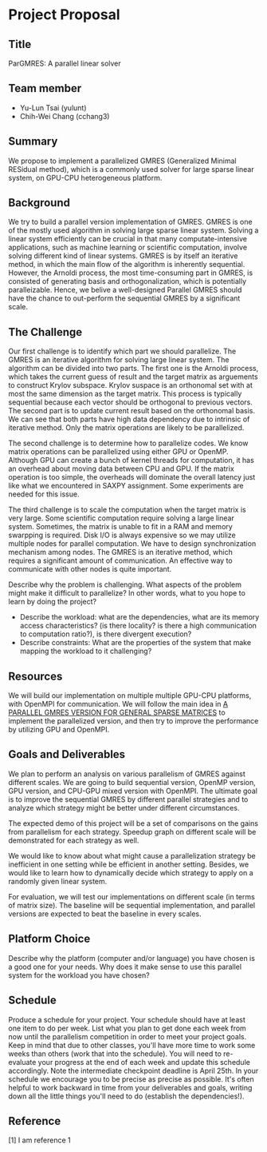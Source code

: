 Project Proposal
======================

## Title

ParGMRES: A parallel linear solver

## Team member

- Yu-Lun Tsai (yulunt)
- Chih-Wei Chang (cchang3)

## Summary

We propose to implement a parallelized GMRES (Generalized Minimal RESidual
method), which is a commonly used solver for large sparse linear system, on
GPU-CPU heterogeneous platform.

## Background

We try to build a parallel version implementation of GMRES. GMRES is one of the
mostly used algorithm in solving large sparse linear system. Solving a linear
system efficiently can be crucial in that many computate-intensive applications,
such as machine learning or scientific computation, involve solving different
kind of linear systems. GMRES is by itself an iterative method, in which the
main flow of the algorithm is inherently sequential. However, the Arnoldi
process, the most time-consuming part in GMRES, is consisted of generating basis
and orthogonalization, which is potentially paralleizable. Hence, we belive a
well-designed Parallel GMRES should have the chance to out-perform the
sequential GMRES by a significant scale.

<!-- If your project involves accelerating a compute-intensive application, describe -->
<!-- the application or piece of the application you are going to implement in more -->
<!-- detail. This description need only be a few paragraphs. It might be helpful to -->
<!-- include a block diagram or pseudocode of the basic idea. An important detail is -->
<!-- what aspects of the problem might benefit from parallelism? and why? -->


## The Challenge

Our first challenge is to identify which part we should parallelize. The GMRES is an 
iterative algorithm for solving large linear system. The algorithm can be divided into two parts. 
The first one is the Arnoldi process, which takes the current guess of result and the 
target matrix as arguements to construct Krylov subspace. Krylov suspace is an orthonomal set with 
at most the same dimension as the target matrix. This process is typically sequential because each
vector should be orthogonal to previous vectors. The second part is to update current
result based on the orthonomal basis. We can see that both parts have high data dependency
due to intrinsic of iterative method. Only the matrix operations are likely to be parallelized.

The second challenge is to determine how to parallelize codes. We know matrix operations can
be parallelized using either GPU or OpenMP. Although GPU can create a bunch of kernel
threads for computation, it has an overhead about moving data between CPU and GPU.
If the matrix operation is too simple, the overheads will dominate the overall latency 
just like what we encountered in SAXPY assignment. Some experiments are needed for this issue.


The third challenge is to scale the computation when the target matrix is very large.
Some scientific computation require solving a large linear system. Sometimes, the matrix
is unable to fit in a RAM and memory swarpping is required. Disk I/O is always expensive so
we may utilize multiple nodes for parallel computation. We have to design synchronization 
mechanism among nodes. The GMRES is an iterative method, which requires a significant 
amount of communication. An effective way to communicate with other nodes is quite
important.



Describe why the problem is challenging. What aspects of the problem might make
it difficult to parallelize? In other words, what to you hope to learn by doing
the project?

- Describe the workload: what are the dependencies, what are its memory access
  characteristics? (is there locality? is there a high communication to
  computation ratio?), is there divergent execution?
- Describe constraints: What are the properties of the system that make mapping
  the workload to it challenging?

## Resources

We will build our implementation on multiple multiple GPU-CPU platforms, with
OpenMPI for communication. We will follow the main idea in [A PARALLEL GMRES VERSION FOR GENERAL SPARSE MATRICES](https://www.irisa.fr/sage/jocelyne/publis/1990/etna-1995.pdf)
to implement the parallelized version, and then try to improve the performance
by utilizing GPU and OpenMPI.

## Goals and Deliverables

We plan to perform an analysis on various parallelism of GMRES against different
scales. We are going to build sequential version, OpenMP version, GPU version,
and CPU-GPU mixed version with OpenMPI. The ultimate goal is to improve the
sequential GMRES by different parallel strategies and to analyze which strategy
might be better under different circumstances.

The expected demo of this project will be a set of comparisons on the gains from
parallelism for each strategy. Speedup graph on different scale will be
demonstrated for each strategy as well.

We would like to know about what might cause a parallelization strategy be
inefficient in one setting while be efficient in another setting. Besides, we
would like to learn how to dynamically decide which strategy to apply on a
randomly given linear system.

For evaluation, we will test our implementations on different scale (in terms of
matrix size). The baseline will be sequential implementation, and parallel versions
are expected to beat the baseline in every scales.

<!-- This is by far the most important section of the proposal: -->

<!-- - Separate your goals into what you PLAN TO ACHIEVE (what you believe you must -->
<!--   get done to have a successful project and get the grade you expect) and an -->
<!--   extra goal or two that you HOPE TO ACHIEVE if the project goes really well and -->
<!--   you get ahead of schedule. It may not be possible to state precise performance -->
<!--   goals at this time, but we encourage you be as precise as possible. If you do -->
<!--   state a goal, give some justification of why you think you can achieve it. -->
<!--   (e.g., I hope to speed up my starter code 10x, because if I did it would run -->
<!--   in real-time.) -->
<!-- - If applicable, describe the demo you plan to show at the parallelism -->
<!--   computation (will it be an interactive demo? will you show an output of the -->
<!--   program that is really neat? will you show speedup graphs?). Specifically, -->
<!--   what will you show us that will demonstrate you did a good job? -->
<!-- - If your project is an analysis project, what are you hoping to learn about the -->
<!--   workload or system being studied? What question(s) do you plan to answer in -->
<!--   your analysis? -->
<!-- - Systems project proposals should describe what the system will be capable of -->
<!--   and what performance is hoped to be achieved. -->
<!-- - IN GENERAL: Imagine that I didn't give you a grading script on assignments 2, -->
<!--   3, or 4. Imagine you did the entire assignment, made it as fast as you could, -->
<!--   and then turned it in. You wouldn't have any idea if you'd done a good job!!! -->
<!--   That's the situation you are in for the final project. And that's the -->
<!--   situation I'm in when grading your final project. As part of your project -->
<!--   plan, and ONE OF THE FIRST THINGS YOU SHOULD DO WHEN YOU GET STARTED WORKING -->
<!--   is implement the test harnesses and/or baseline "reference" implementations -->
<!--   for your project. Then, for the rest of your project you always have the -->
<!--   ability to run your optimized code and obtain a comparison. -->

## Platform Choice
Describe why the platform (computer and/or language) you have chosen is a good
one for your needs. Why does it make sense to use this parallel system for the
workload you have chosen?

## Schedule
Produce a schedule for your project. Your schedule should have at least one item
to do per week. List what you plan to get done each week from now until the
parallelism competition in order to meet your project goals. Keep in mind that
due to other classes, you'll have more time to work some weeks than others (work
that into the schedule). You will need to re-evaluate your progress at the end
of each week and update this schedule accordingly. Note the intermediate
checkpoint deadline is April 25th. In your schedule we encourage you to be
precise as precise as possible. It's often helpful to work backward in time from
your deliverables and goals, writing down all the little things you'll need to
do (establish the dependencies!).

## Reference

[1] I am reference 1

<!-- ## Welcome to GitHub Pages -->

<!-- You can use the [editor on GitHub](https://github.com/stormysun513/pcap-final/edit/gh-pages/README.md) to maintain and preview the content for your website in Markdown files. -->

<!-- Whenever you commit to this repository, GitHub Pages will run [Jekyll](https://jekyllrb.com/) to rebuild the pages in your site, from the content in your Markdown files. -->

<!-- ### Markdown -->

<!-- Markdown is a lightweight and easy-to-use syntax for styling your writing. It includes conventions for -->

<!-- ```markdown -->
<!-- Syntax highlighted code block -->

<!-- # Header 1 -->
<!-- ## Header 2 -->
<!-- ### Header 3 -->

<!-- - Bulleted -->
<!-- - List -->

<!-- 1. Numbered -->
<!-- 2. List -->

<!-- **Bold** and _Italic_ and `Code` text -->

<!-- [Link](url) and ![Image](src) -->
<!-- ``` -->

<!-- For more details see [GitHub Flavored Markdown](https://guides.github.com/features/mastering-markdown/). -->

<!-- ### Jekyll Themes -->

<!-- Your Pages site will use the layout and styles from the Jekyll theme you have selected in your [repository settings](https://github.com/stormysun513/pcap-final/settings). The name of this theme is saved in the Jekyll `_config.yml` configuration file. -->

<!-- ### Support or Contact -->

<!-- Having trouble with Pages? Check out our [documentation](https://help.github.com/categories/github-pages-basics/) or [contact support](https://github.com/contact) and we’ll help you sort it out. -->
